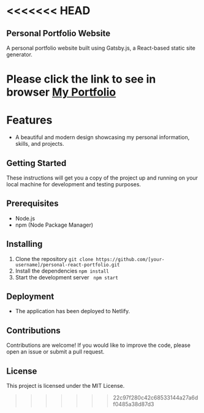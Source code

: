 <<<<<<< HEAD
=======
## Personal Portfolio Website
A personal portfolio website built using Gatsby.js, a React-based static site generator.
# Please click the link to see in browser [My Portfolio](https://ramesh-portfolio-site.netlify.app)


# Features
- A beautiful and modern design showcasing my personal information, skills, and projects.


## Getting Started
These instructions will get you a copy of the project up and running on your local machine for development and testing purposes.

## Prerequisites
- Node.js
- npm (Node Package Manager)
## Installing
1.  Clone the repository
``
git clone https://github.com/[your-username]/personal-react-portfolio.git
``
2. Install the dependencies
``npm install``
3. Start the development server
``
npm start``

## Deployment
- The application has been deployed to Netlify.

## Contributions
Contributions are welcome! If you would like to improve the code, please open an issue or submit a pull request.

## License
This project is licensed under the MIT License.


>>>>>>> 22c97f280c42c68533144a27a6df0485a38d87d3

